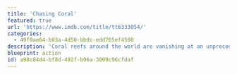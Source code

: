```yaml
---
title: 'Chasing Coral'
featured: true
url: 'https://www.imdb.com/title/tt6333054/'
categories:
  - 49f0ae64-b03a-4d50-bbdc-edd765ef4500
description: 'Coral reefs around the world are vanishing at an unprecedented rate. A team of divers, photographers and scientists set out on a thrilling ocean adventure to discover why and to reveal the underwater mystery to the world.'
blueprint: action
id: a98c84d4-bf8d-492f-b96a-3009c96cfdaf
---
```

